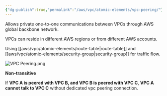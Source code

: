 ```yaml
---
{"dg-publish":true,"permalink":"/aws/vpc/atomic-elements/vpc-peering/"}
---
```



Allows private one-to-one communications between VPCs through AWS global backbone network.

VPCs can reside in different AWS regions or from different AWS accounts.

Using [[aws/vpc/atomic-elements/route-table\|route-table]] and [[aws/vpc/atomic-elements/security-group\|security-group]]  for traffic flow.


![VPC Peering.png](/img/user/aws/vpc/png/VPC%20Peering.png)


**Non-transitive**

If **VPC A is peered with VPC B, and VPC B is peered with VPC C**, **VPC A cannot talk to VPC C** without dedicated vpc peering connection.
